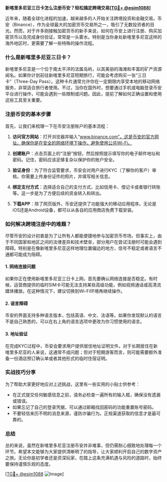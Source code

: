 **新喀里多尼亚三日卡怎么注册币安？轻松搞定跨境交易[[TG💪+ @esim1088](https://t.me/s/esim1088)]**

近年来，随着全球化进程的加速，越来越多的人开始关注跨境投资和金融交易。币安（Binance），作为全球最大的加密货币交易所之一，吸引了无数投资者的目光。然而，对于许多刚接触加密货币的新手来说，如何在币安上进行注册、购买加密货币以及完成身份验证，常常是一头雾水。特别是当你身处新喀里多尼亚这样的海外地区时，更需要了解一些特殊的操作流程。

### 什么是新喀里多尼亚三日卡？

新喀里多尼亚是一个位于南太平洋的法属岛屿，以其美丽的海滩和丰富的矿产资源闻名。如果你计划前往新喀里多尼亚短期旅行，可能会考虑购买一张“三日卡”（Three-Day Pass）。这种卡片通常允许你在一定期限内享受本地的移动网络服务，非常适合旅行者使用。不过，当你在国外时，想要通过手机或电脑登录币安平台进行操作，可能会遇到一些限制或问题。因此，提前了解如何正确设置和使用这些工具至关重要。

### 注册币安的基本步骤

首先，让我们来梳理一下在币安注册账户的基本流程：

1. **访问官方网站**：打开浏览器并输入“www.binance.com”，这是币安的官方网址。确保你是在安全的网络环境下操作，避免使用公共Wi-Fi。
   
2. **创建账户**：点击页面上的“注册”按钮，然后按照提示填写你的电子邮件地址和密码。记住，密码应该足够复杂以保护你的账户安全。

3. **验证身份**：为了符合监管要求，币安会对用户进行KYC（了解你的客户）审核。你需要上传身份证件的照片，并填写相关信息。

4. **绑定支付方式**：选择适合自己的支付方式，比如信用卡、借记卡或者银行转账等。这一步是为了方便后续的资金转入和转出。

5. **下载APP**：除了网页版外，币安还提供了功能强大的移动应用程序。无论是iOS还是Android设备，都可以从各自的应用商店免费下载安装。

### 如何解决跨境注册中的难题？

尽管币安的设计初衷是为了让所有人都能便捷地参与加密货币市场，但事实上，由于不同国家和地区之间的法律差异和技术壁垒，部分用户在尝试注册时可能会遇到障碍。特别是在像新喀里多尼亚这样地理位置偏远的地方，信号不稳定或者语言不通都可能成为阻碍。

#### 1. 网络连接问题
如果你正在使用新喀里多尼亚三日卡上网，首先要确认网络连接是否稳定。有时候，运营商提供的临时SIM卡可能无法支持某些高级功能，例如视频通话或高清流媒体播放。在这种情况下，建议切换到Wi-Fi环境再继续操作。

#### 2. 语言障碍
币安的界面支持多种语言版本，包括英语、中文、法语等。如果你发现默认的语言不是自己熟悉的，可以在右上角的语言选项中更改为你习惯使用的语言。

#### 3. 地址验证
在完成KYC过程中，币安会要求用户提供居住地址证明文件。对于长期居住在新喀里多尼亚的人来说，这通常不成问题；但对于短期游客而言，则可能需要额外准备一份酒店预订确认单或者其他形式的临时住宿证明。

### 实战技巧分享

为了帮助大家更好地应对上述挑战，这里有一些实用的小贴士供参考：

- 在正式提交任何敏感信息之前，请务必检查一遍所有的输入框，确保没有遗漏或错误。
- 如果忘记了自己的登录凭据，可以通过邮箱找回密码的功能重置账号密码。
- 不要轻信来历不明的消息来源，谨防诈骗行为。正规渠道获取的信息才是最可靠的。

### 总结

总的来说，虽然在新喀里多尼亚注册币安并非难事，但仍需耐心细致地处理每一个环节。希望本文能够为大家提供清晰明了的指导，让大家顺利开启自己的数字资产之旅。无论你是初学者还是资深玩家，在踏上这条充满机遇与风险的道路时，始终要保持谨慎乐观的态度。

[[TG💪+ @esim1088](https://t.me/s/esim1088) ![Image](https://i.postimg.cc/4NQfJmqS/Snipaste-2025-05-13-00-14-12.png)]